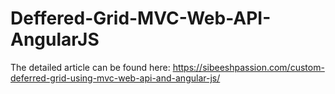 # Deffered-Grid-MVC-Web-API-AngularJS

The detailed article can be found here: https://sibeeshpassion.com/custom-deferred-grid-using-mvc-web-api-and-angular-js/
